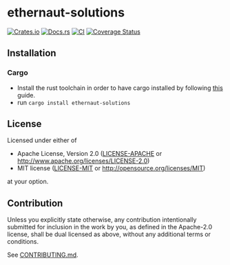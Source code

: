 # ethernaut-solutions

[![Crates.io](https://img.shields.io/crates/v/ethernaut-solutions.svg)](https://crates.io/crates/ethernaut-solutions)
[![Docs.rs](https://docs.rs/ethernaut-solutions/badge.svg)](https://docs.rs/ethernaut-solutions)
[![CI](https://github.com/advock/ethernaut-solutions/workflows/CI/badge.svg)](https://github.com/advock/ethernaut-solutions/actions)
[![Coverage Status](https://coveralls.io/repos/github/advock/ethernaut-solutions/badge.svg?branch=main)](https://coveralls.io/github/advock/ethernaut-solutions?branch=main)

## Installation

### Cargo

* Install the rust toolchain in order to have cargo installed by following
  [this](https://www.rust-lang.org/tools/install) guide.
* run `cargo install ethernaut-solutions`

## License

Licensed under either of

 * Apache License, Version 2.0
   ([LICENSE-APACHE](LICENSE-APACHE) or http://www.apache.org/licenses/LICENSE-2.0)
 * MIT license
   ([LICENSE-MIT](LICENSE-MIT) or http://opensource.org/licenses/MIT)

at your option.

## Contribution

Unless you explicitly state otherwise, any contribution intentionally submitted
for inclusion in the work by you, as defined in the Apache-2.0 license, shall be
dual licensed as above, without any additional terms or conditions.

See [CONTRIBUTING.md](CONTRIBUTING.md).
